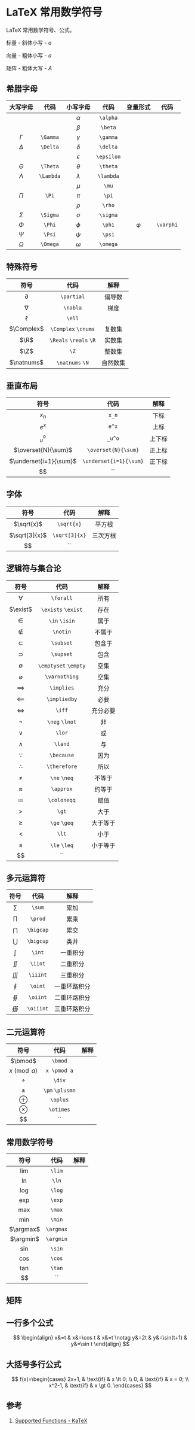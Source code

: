 # LaTeX 常用数学符号


LaTeX 常用数学符号、公式。

<!--more-->

标量 - 斜体小写 - $a$

向量 - 粗体小写 - $a$

矩阵 - 粗体大写 - $A$

## 希腊字母

|大写字母|代码|小写字母|代码|变量形式|代码|
|:-:|:-:|:-:|:-:|:-:|:-:|
|||$\alpha$|`\alpha`|
|||$\beta$|`\beta`|
|$\Gamma$|`\Gamma`|$\gamma$|`\gamma`|
|$\Delta$|`\Delta`|$\delta$|`\delta`|
|||$\epsilon$|`\epsilon`|
|$\Theta$|`\Theta`|$\theta$|`\theta`|
|$\Lambda$|`\Lambda`|$\lambda$|`\lambda`|
|||$\mu$|`\mu`|
|$\Pi$|`\Pi`|$\pi$|`\pi`|
|||$\rho$|`\rho`|
|$\Sigma$|`\Sigma`|$\sigma$|`\sigma`|
|$\Phi$|`\Phi`|$\phi$|`\phi`|$\varphi$|`\varphi`|
|$\Psi$|`\Psi`|$\psi$|`\psi`|
|$\Omega$|`\Omega`|$\omega$|`\omega`|

## 特殊符号

|符号|代码|解释|
|:-:|:-:|:-:|
|$\partial$|`\partial`|偏导数|
|$\nabla$|`\nabla`|梯度|
|$\ell$|`\ell`||
|$\Complex$|`\Complex` `\cnums`|复数集|
|$\R$|`\Reals` `\reals` `\R`|实数集|
|$\Z$|`\Z`|整数集|
|$\natnums$|`\natnums` `\N`|自然数集|

## 垂直布局

|符号|代码|解释|
|:-:|:-:|:-:|
|$x_n$|`x_n`|下标|
|$e^x$|`e^x`|上标|
|$_u^o$|`_u^o`|上下标|
|$\overset{N}{\sum}$|`\overset{N}{\sum}`|正上标|
|$\underset{i=1}{\sum}$|`\underset{i=1}{\sum}`|正下标|
|$$|``||

## 字体

|符号|代码|解释|
|:-:|:-:|:-:|
|$\sqrt{x}$|`\sqrt{x}`|平方根|
|$\sqrt[3]{x}$|`\sqrt[3]{x}`|三次方根|
|$$|``||

## 逻辑符与集合论

|符号|代码|解释|
|:-:|:-:|:-:|
|$\forall$|`\forall`|所有|
|$\exist$|`\exists` `\exist`|存在|
|$\in$|`\in` `\isin`|属于|
|$\notin$|`\notin`|不属于|
|$\subset$|`\subset`|包含于|
|$\supset$|`\supset`|包含|
|$\emptyset$|`\emptyset` `\empty`|空集|
|$\varnothing$|`\varnothing`|空集|
|$\implies$|`\implies`|充分|
|$\impliedby$|`\impliedby`|必要|
|$\iff$|`\iff`|充分必要|
|$\neg$|`\neg` `\lnot`|非|
|$\lor$|`\lor`|或|
|$\land$|`\land`|与|
|$\because$|`\because`|因为|
|$\therefore$|`\therefore`|所以|
|$\ne$|`\ne` `\neq`|不等于|
|$\approx$|`\approx`|约等于|
|$\coloneqq$|`\coloneqq`|赋值|
|$\gt$|`\gt`|大于|
|$\ge$|`\ge` `\geq`|大于等于|
|$\lt$|`\lt`|小于|
|$\le$|`\le` `\leq`|小于等于|
|$$|``||

## 多元运算符

|符号|代码|解释|
|:-:|:-:|:-:|
|$\sum$|`\sum`|累加|
|$\prod$|`\prod`|累乘|
|$\bigcap$|`\bigcap`|累交|
|$\bigcup$|`\bigcup`|类并|
|$\int$|`\int`|一重积分|
|$\iint$|`\iint`|二重积分|
|$\iiint$|`\iiint`|三重积分|
|$\oint$|`\oint`|一重环路积分|
|$\oiint$|`\oiint`|二重环路积分|
|$\oiiint$|`\oiiint`|三重环路积分|

## 二元运算符

|符号|代码|解释|
|:-:|:-:|:-:|
|$\bmod$|`\bmod`||
|$x \pmod a$|`x \pmod a`||
|$\div$|`\div`||
|$\pm$|`\pm` `\plusmn`||
|$\oplus$|`\oplus`||
|$\otimes$|`\otimes`||
|$$|``||

## 常用数学符号

|符号|代码|解释|
|:-:|:-:|:-:|
|$\lim$|`\lim`||
|$\ln$|`\ln`||
|$\log$|`\log`||
|$\exp$|`\exp`||
|$\max$|`\max`||
|$\min$|`\min`||
|$\argmax$|`\argmax`||
|$\argmin$|`\argmin`||
|$\sin$|`\sin`||
|$\cos$|`\cos`||
|$\tan$|`\tan`||
|$$|``||

## 矩阵

## 一行多个公式

$$
\begin{align}
x&=t & x&=\cos t & x&=t \notag
y&=2t & y&=\sin(t+1) & y&=\sin t
\end{align}
$$

## 大括号多行公式

$$
f(x)=\begin{cases}
2x+1, & \text{if} & x \lt 0; \\
0, & \text{if} & x = 0; \\
x^2-1, & \text{if} & x \gt 0.
\end{cases}
$$

## 参考

1. [Supported Functions - KaTeX](https://katex.org/docs/supported.html)

